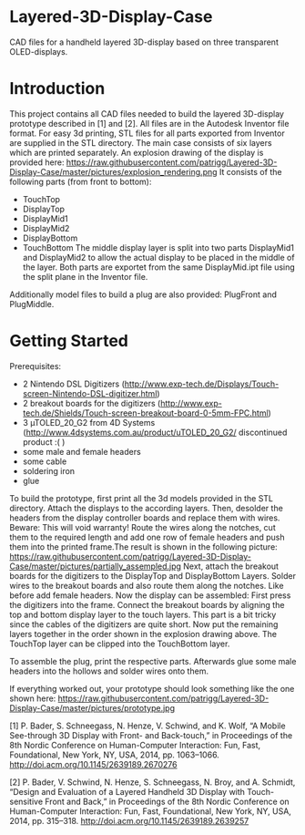 Layered-3D-Display-Case
=======================

CAD files for a handheld layered 3D-display based on three transparent OLED-displays.

Introduction
============

This project contains all CAD files needed to build the layered 3D-display prototype described in [1] and [2]. All files are in the Autodesk Inventor file format. For easy 3d printing, STL files for all parts exported from Inventor are supplied in the STL directory.
The main case consists of six layers which are printed separately. An explosion drawing of the display is provided here: https://raw.githubusercontent.com/patrigg/Layered-3D-Display-Case/master/pictures/explosion_rendering.png
It consists of the following parts (from front to bottom):
- TouchTop
- DisplayTop
- DisplayMid1
- DisplayMid2
- DisplayBottom
- TouchBottom
The middle display layer is split into two parts DisplayMid1 and DisplayMid2 to allow the actual display to be placed in the middle of the layer. Both parts are exportet from the same DisplayMid.ipt file using the split plane in the Inventor file.

Additionally model files to build a plug are also provided: PlugFront and PlugMiddle. 

Getting Started
===============

Prerequisites:
 - 2 Nintendo DSL Digitizers (http://www.exp-tech.de/Displays/Touch-screen-Nintendo-DSL-digitizer.html)
 - 2 breakout boards for the digitizers (http://www.exp-tech.de/Shields/Touch-screen-breakout-board-0-5mm-FPC.html)
 - 3 µTOLED_20_G2 from 4D Systems (http://www.4dsystems.com.au/product/uTOLED_20_G2/ discontinued product :( )
 - some male and female headers
 - some cable
 - soldering iron
 - glue
 
To build the prototype, first print all the 3d models provided in the STL directory. Attach the displays to the according layers. Then, desolder the headers from the display controller boards and replace them with wires. Beware: This will void warranty! Route the wires along the notches, cut them to the required length and add one row of female headers and push them into the printed frame.The result is shown in the following picture:
https://raw.githubusercontent.com/patrigg/Layered-3D-Display-Case/master/pictures/partially_assempled.jpg
Next, attach the breakout boards for the digitizers to the DisplayTop and DisplayBottom Layers. Solder wires to the breakout boards and also route them along the notches. Like before add female headers.
Now the display can be assembled: First press the digitizers into the frame. Connect the breakout boards by aligning the top and bottom display layer to the touch layers. This part is a bit tricky since the cables of the digitizers are quite short.
Now put the remaining layers together in the order shown in the explosion drawing above. The TouchTop layer can be clipped into the TouchBottom layer.

To assemble the plug, print the respective parts. Afterwards glue some male headers into the hollows and solder wires onto them.

If everything worked out, your prototype should look something like the one shown here:
https://raw.githubusercontent.com/patrigg/Layered-3D-Display-Case/master/pictures/prototype.jpg

[1] P. Bader, S. Schneegass, N. Henze, V. Schwind, and K. Wolf, “A Mobile See-through 3D Display with Front- and Back-touch,” in Proceedings of the 8th Nordic Conference on Human-Computer Interaction: Fun, Fast, Foundational, New York, NY, USA, 2014, pp. 1063–1066. http://doi.acm.org/10.1145/2639189.2670276

[2] P. Bader, V. Schwind, N. Henze, S. Schneegass, N. Broy, and A. Schmidt, “Design and Evaluation of a Layered Handheld 3D Display with Touch-sensitive Front and Back,” in Proceedings of the 8th Nordic Conference on Human-Computer Interaction: Fun, Fast, Foundational, New York, NY, USA, 2014, pp. 315–318. http://doi.acm.org/10.1145/2639189.2639257
